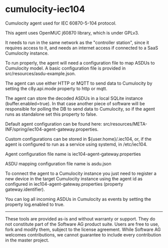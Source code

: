 # cumulocity-iec104
Cumulocity agent used for IEC 60870-5-104 protocol.

This agent uses OpenMUC j60870 library, which is under GPLv3.

It needs to run in the same network as the "controller station", since it requires access to it, and needs an internet access if connected to a SaaS Cumulocity instance.

To run properly, the agent will need a configuration file to map ASDUs to Cumulocity model. A basic configuration file is provided in src/resources/asdu-example.json.

The agent can use either HTTP or MQTT to send data to Cumulocity by setting the c8y.api.mode property to http or mqtt.

The agent can store the decoded ASDUs in a local SQLite instance (buffer.enabled=true). In that case another piece of software will be responsible for polling the DB to send data to Cumulocity, so if the agent runs as standalone set this property to false.

Default agent configuration can be found here: src/resources/META-INF/spring/iec104-agent-gateway.properties.

Custom configurations can be stored in ${user.home}/.iec104, or, if the agent is configured to run as a service using systemd, in /etc/iec104.

Agent configuration file name is iec104-agent-gateway.properties

ASDU mapping configuration file name is asdu.json

To connect the agent to a Cumulocity instance you just need to register a new device in the target Cumulocity instance using the agent id as configured in iec104-agent-gateway.properties (property gateway.identifier).

You can log all incoming ASDUs in Cumulocity as events by setting the property log.enabled to true.

-------
These tools are provided as-is and without warranty or support. They do not constitute part of the Software AG product suite. Users are free to use, fork and modify them, subject to the license agreement. While Software AG welcomes contributions, we cannot guarantee to include every contribution in the master project.
